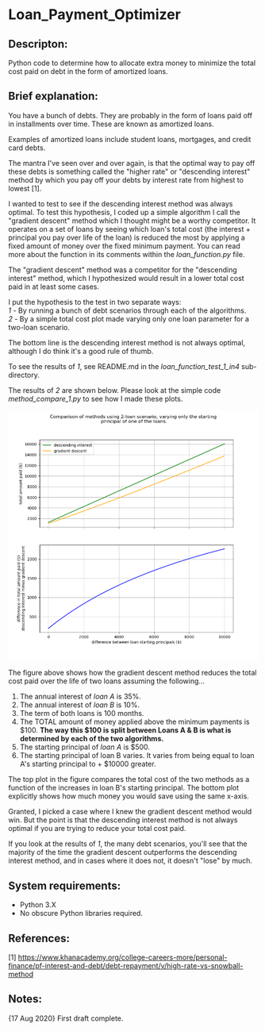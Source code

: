 # Loan_Payment_Optimizer

## Descripton:
Python code to determine how to allocate extra money to minimize the total cost paid on debt in the form of amortized loans.

## Brief explanation:

You have a bunch of debts. They are probably in the form of loans paid off
in installments over time. These are known as amortized loans.

Examples of amortized loans include student loans, mortgages, 
and credit card debts.

The mantra I've seen over and over again, is that the optimal way to pay
off these debts is something called the "higher rate" or "descending interest" 
method by which you pay off your debts by interest rate from highest to
lowest [1].

I wanted to test to see if the descending interest method was always optimal.
To test this hypothesis, I coded up a simple algorithm I call the "gradient
descent" method which I thought might be a worthy competitor. It operates on a 
set of loans by seeing which loan's total cost (the interest + principal you pay over life of the loan) is
reduced the most by applying a fixed amount of money over the fixed
minimum payment. You can read more about the function in its comments
within the _loan_function.py_ file.

The "gradient descent" method was a competitor for the "descending interest"
method, which I hypothesized would result in
a lower total cost paid in at least some cases.

I put the hypothesis to the test in two separate ways:  
_1_ - By running a bunch of debt scenarios through each of the algorithms.  
_2_ - By a simple total cost plot made varying only one loan parameter for a two-loan scenario.

The bottom line is the descending interest method is not always optimal,
although I do think it's a good rule of thumb.

To see the results of _1_, see README.md in the _loan_function_test_1_in4_
sub-directory.

The results of _2_ are shown below. Please look at the simple code
_method_compare_1.py_ to see how I made these plots.

![Method Compare](method_compare_1.png)

The figure above shows how the gradient descent method reduces the total cost 
paid over the life of two loans assuming the following...  
1. The annual interest of _loan A_ is 35%.
2. The annual interest of _loan B_ is 10%.
3. The term of both loans is 100 months.
4. The TOTAL amount of money applied above the minimum payments is $100. **The way this $100 is split between Loans A & B is what is determined by each of the two algorithms.**
5. The starting principal of _loan A_ is $500.
6. The starting principal of loan B varies. It varies from being equal to loan A's
starting principal to + $10000 greater.

The top plot in the figure compares the total cost of the two methods as a function
of the increases in loan B's starting principal. The bottom plot explicitly shows how much
money you would save using the same x-axis.

Granted, I picked a case where I knew the gradient descent method would win.
But the point is that the descending interest method is not always optimal
if you are trying to reduce your total cost paid.

If you look at the results of _1_, the many debt scenarios, you'll see that
the majority of the time the gradient descent outperforms the descending interest
method, and in cases where it does not, it doesn't "lose" by much.

## System requirements:
- Python 3.X
- No obscure Python libraries required. 

## References:
[1] https://www.khanacademy.org/college-careers-more/personal-finance/pf-interest-and-debt/debt-repayment/v/high-rate-vs-snowball-method

## Notes:

{17 Aug 2020}
First draft complete.
